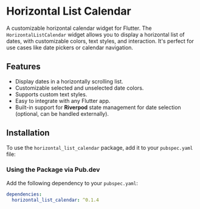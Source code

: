 # Horizontal List Calendar

A customizable horizontal calendar widget for Flutter. The `HorizontalListCalendar` widget allows you to display a horizontal list of dates, with customizable colors, text styles, and interaction. It's perfect for use cases like date pickers or calendar navigation.

## Features

- Display dates in a horizontally scrolling list.
- Customizable selected and unselected date colors.
- Supports custom text styles.
- Easy to integrate with any Flutter app.
- Built-in support for **Riverpod** state management for date selection (optional, can be handled externally).

## Installation

To use the `horizontal_list_calendar` package, add it to your `pubspec.yaml` file:

### Using the Package via Pub.dev

Add the following dependency to your `pubspec.yaml`:

```yaml
dependencies:
  horizontal_list_calendar: ^0.1.4